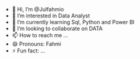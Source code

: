 - 👋 Hi, I’m @Julfahmio
- 👀 I’m interested in Data Analyst
- 🌱 I’m currently learning Sql, Python and Power BI
- 💞️ I’m looking to collaborate on DATA
- 📫 How to reach me ...
- 😄 Pronouns: Fahmi
- ⚡ Fun fact: ...

<!---
Julfahmio/Julfahmio is a ✨ special ✨ repository because its `README.md` (this file) appears on your GitHub profile.
You can click the Preview link to take a look at your changes.
--->
